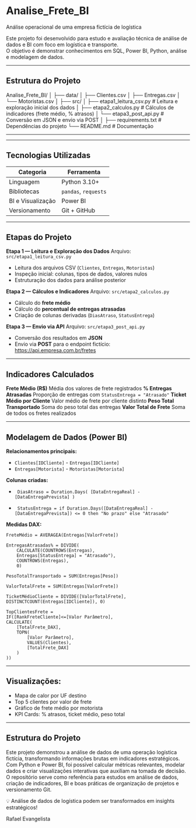 # Analise_Frete_BI
Análise operacional de uma empresa fictícia de logística

Este projeto foi desenvolvido para estudo e avaliação técnica de análise de dados e BI com foco em logística e transporte.  
O objetivo é demonstrar conhecimentos em SQL, Power BI, Python, análise e modelagem de dados.

---

## Estrutura do Projeto

Analise_Frete_BI/
│
├── data/
│ ├── Clientes.csv
│ ├── Entregas.csv
│ └── Motoristas.csv
│
├── src/
│ ├── etapa1_leitura_csv.py # Leitura e exploração inicial dos dados
│ ├── etapa2_calculos.py    # Cálculos de indicadores (frete médio, % atrasos)
│ └── etapa3_post_api.py    # Conversão em JSON e envio via POST
│
├── requirements.txt        # Dependências do projeto
└── README.md               # Documentação

---


---

## Tecnologias Utilizadas

| Categoria | Ferramenta |
|------------|-------------|
| Linguagem | Python 3.10+ |
| Bibliotecas | `pandas`, `requests` |
| BI e Visualização | Power BI |
| Versionamento | Git + GitHub |

---

## Etapas do Projeto

**Etapa 1 — Leitura e Exploração dos Dados**
Arquivo: `src/etapa1_leitura_csv.py`

- Leitura dos arquivos CSV (`Clientes`, `Entregas`, `Motoristas`)
- Inspeção inicial: colunas, tipos de dados, valores nulos
- Estruturação dos dados para análise posterior

**Etapa 2 — Cálculos e Indicadores**
Arquivo: `src/etapa2_calculos.py`

- Cálculo do **frete médio**
- Cálculo do **percentual de entregas atrasadas**
- Criação de colunas derivadas (`DiasAtraso`, `StatusEntrega`)

**Etapa 3 — Envio via API**
Arquivo: `src/etapa3_post_api.py`

- Conversão dos resultados em **JSON**
- Envio via **POST** para o endpoint fictício: https://api.empresa.com.br/fretes

---

## Indicadores Calculados

**Frete Médio (R$)** Média dos valores de frete registrados
**% Entregas Atrasadas** Proporção de entregas com `StatusEntrega = "Atrasado"`
**Ticket Médio por Cliente** Valor médio de frete por cliente distinto
**Peso Total Transportado** Soma do peso total das entregas
**Valor Total de Frete** Soma de todos os fretes realizados

---

##  Modelagem de Dados (Power BI)

**Relacionamentos principais:**
- `Clientes[IDCliente]` - `Entregas[IDCliente]`
- `Entregas[Motorista]` - `Motoristas[Motorista]`

**Colunas criadas:**

- ` DiasAtraso = Duration.Days( [DataEntregaReal] - [DataEntregaPrevista] )`

- ` StatusEntrega = if Duration.Days([DataEntregaReal] - [DataEntregaPrevista]) <= 0 then "No prazo" else "Atrasado"`


**Medidas DAX:**
```DAX
FreteMédio = AVERAGEA(Entregas[ValorFrete])

EntregasAtrasadas% = DIVIDE(
    CALCULATE(COUNTROWS(Entregas), 
    Entregas[StatusEntrega] = "Atrasado"), 
    COUNTROWS(Entregas), 
    0)

PesoTotalTransportado = SUM(Entregas[Peso])

ValorTotalFrete = SUM(Entregas[ValorFrete])

TicketMédioCliente = DIVIDE([ValorTotalFrete], DISTINCTCOUNT(Entregas[IDCliente]), 0)

TopClientesFrete = 
IF([RankFreteCliente]<=[Valor Parâmetro],
CALCULATE(
    [TotalFrete_DAX],
    TOPN(
        [Valor Parâmetro],
        VALUES(Clientes),
        [TotalFrete_DAX]
    )
))

```

---

## Visualizações:

- Mapa de calor por UF destino
- Top 5 clientes por valor de frete
- Gráfico de frete médio por motorista
- KPI Cards: % atrasos, ticket médio, peso total

---

## Estrutura do Projeto

Este projeto demonstrou a análise de dados de uma operação logística fictícia, transformando informações brutas em indicadores estratégicos.
Com Python e Power BI, foi possível calcular métricas relevantes, modelar dados e criar visualizações interativas que auxiliam na tomada de decisão.
O repositório serve como referência para estudos em análise de dados, criação de indicadores, BI e boas práticas de organização de projetos e versionamento Git. 

💡 Análise de dados de logística podem ser transformados em insights estratégicos!

Rafael Evangelista



